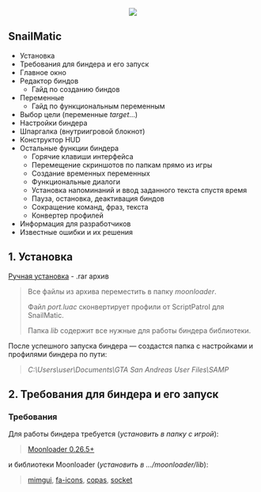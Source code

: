 <p align="center">
  <img src="https://user-images.githubusercontent.com/71496296/152130484-be1f57fd-45cb-428f-9184-8d314024683b.png" />
</p>

## SnailMatic

- Установка
- Требования для биндера и его запуск
- Главное окно
- Редактор биндов
  - Гайд по созданию биндов
- Переменные
  - Гайд по функциональным переменным
- Выбор цели (переменные $target...$)
- Настройки биндера
- Шпаргалка (внутриигровой блокнот)
- Конструктор HUD
- Остальные функции биндера
  - Горячие клавиши интерфейса
  - Перемещение скриншотов по папкам прямо из игры
  - Создание временных переменных
  - Функциональные диалоги
  - Установка напоминаний и ввод заданного текста спустя время
  - Пауза, остановка, деактивация биндов
  - Сокращение команд, фраз, текста
  - Конвертер профилей
- Информация для разработчиков
- Известные ошибки и их решения

## 1. Установка

[Ручная установка](https://disk.yandex.ru/d/FfHdxTfRx52dJw) - .rar архив

> Все файлы из архива переместить в папку *moonloader*.
> 
> Файл *port.luac* сконвертирует профили от ScriptPatrol для SnailMatic.
> 
> Папка *lib* содержит все нужные для работы биндера библиотеки.

После успешного запуска биндера — создастся папка с настройками и профилями биндера по пути:

> *C:\Users\user\Documents\GTA San Andreas User Files\SAMP*


## 2. Требования для биндера и его запуск

### Требования

Для работы биндера требуется (*установить в папку с игрой*):

> [Moonloader 0.26.5+](https://www.blast.hk/threads/13305)

и библиотеки Moonloader (*установить в .../moonloader/lib*):

> [mimgui](https://www.blast.hk/threads/66959/#:~:text=github.com-,%D0%A1%D0%BA%D0%B0%D1%87%D0%B0%D1%82%D1%8C%20mimgui,-%D0%A3%D1%81%D1%82%D0%B0%D0%BD%D0%BE%D0%B2%D0%BA%D0%B0:%20%D0%BF%D0%B5%D1%80%D0%B5%D0%BC%D0%B5%D1%81%D1%82%D0%B8%D1%82%D1%8C%20%D0%BF%D0%B0%D0%BF%D0%BA%D1%83), [fa-icons](https://disk.yandex.ru/d/JlTZXDRostOp0g), [copas](https://disk.yandex.ru/d/-hnx59P2qRq-uQ), [socket](https://disk.yandex.ru/d/nJeIbYenuZQG3A)

